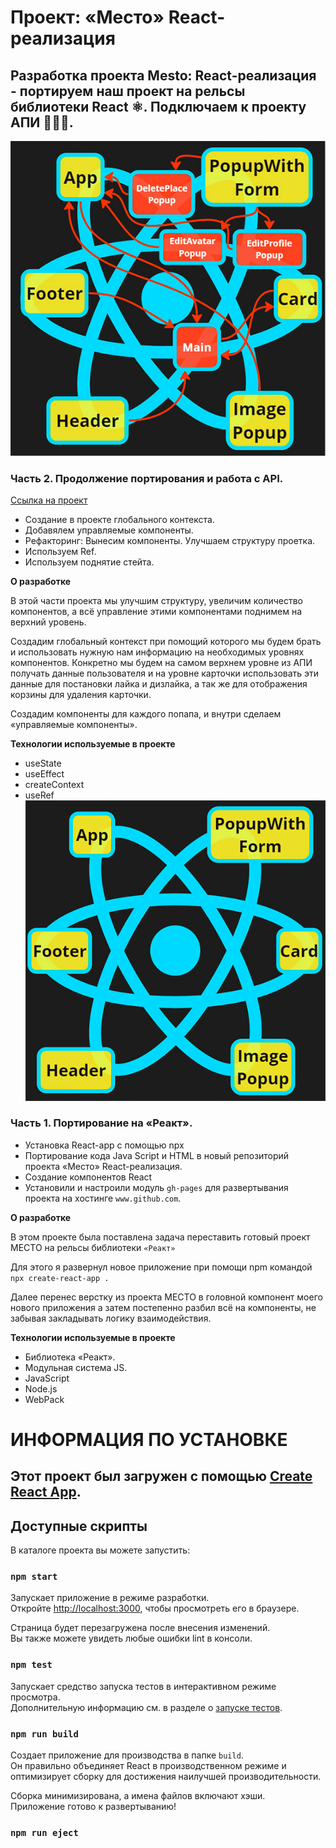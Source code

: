 # Проект: «Место» React-реализация



## Разработка проекта Mesto: React-реализация - портируем наш проект на рельсы библиотеки React ⚛️. Подключаем к проекту АПИ 🚀🚀🚀.

![image](https://raw.githubusercontent.com/forgohill/mesto-react/main/src/images/prew__st_2%400%2C75x.jpg)
###  Часть 2. Продолжение портирования и работа с API.
[Ссылка на проект](https://forgohill.github.io/mesto-react/)

* Создание в проекте глобального контекста.
* Добавялем управляемые компоненты.
* Рефакторинг: Вынесим компоненты. Улучшаем структуру проетка.
* Используем Ref.
* Используем поднятие стейта.

**О разработке**

В этой части проекта мы улучшим структуру, увеличим количество компонентов, а всё управление этими компонентами поднимем на верхний уровень.

Создадим глобальный контекст при помощий которого мы будем брать и использовать нужную нам информацию на необходимых уровнях компонентов. Конкретно мы будем на самом верхнем уровне из АПИ получать данные пользователя и на уровне карточки использовать эти данные для постановки лайка и дизлайка, а так же для отображения корзины для удаления карточки.

Создадим компоненты для каждого попапа, и внутри сделаем «управляемые компоненты».


**Технологии используемые в проекте**

* useState
* useEffect
* createContext
* useRef
![image](https://github.com/forgohill/mesto-react/blob/main/src/images/prew__st_1%400%2C75x.jpg)
###  Часть 1. Портирование на «Реакт».

* Установка React-app с помощью npx
* Портирование кода Java Script и HTML в новый репозиторий проекта «Место» React-реализация.
* Создание компонентов React
* Установили и настроили модуль `gh-pages` для развертывания проекта на хостинге `www.github.com`.


**О разработке**

В этом проекте была поставлена задача переставить готовый проект МЕСТО на рельсы библиотеки `«Реакт»`

Для этого я развернул новое приложение при помощи npm командой `npx create-react-app .`

Далее перенес верстку из проекта МЕСТО в головной компонент моего нового приложения а затем постепенно разбил всё на компоненты, не забывая закладывать логику взаимодействия.

**Технологии используемые в проекте**

* Библиотека «Реакт».
* Модульная система JS.
* JavaScript
* Node.js
* WebPack






# ИНФОРМАЦИЯ ПО УСТАНОВКЕ

## Этот проект был загружен с помощью [Create React App](https://github.com/facebook/create-react-app).

## Доступные скрипты

В каталоге проекта вы можете запустить:

### `npm start`

Запускает приложение в режиме разработки.\
Откройте [http://localhost:3000](http://localhost:3000), чтобы просмотреть его в браузере.

Страница будет перезагружена после внесения изменений.\
Вы также можете увидеть любые ошибки lint в консоли.

### `npm test`

Запускает средство запуска тестов в интерактивном режиме просмотра.\
Дополнительную информацию см. в разделе о [запуске тестов](https://facebook.github.io/create-react-app/docs/running-tests).

### `npm run build`

Создает приложение для производства в папке `build`.\
Он правильно объединяет React в производственном режиме и оптимизирует сборку для достижения наилучшей производительности.

Сборка минимизирована, а имена файлов включают хэши.\
Приложение готово к развертыванию!

### `npm run eject`
